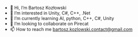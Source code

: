 - 👋 Hi, I’m Bartosz Kozłowski
- 👀 I’m interested in Unity, C#, C++, .Net 
- 🌱 I’m currently learning AI, python, C++, C#, Unity 
- 💞️ I’m looking to collaborate on Pirecat
- 📫 How to reach me bartosz.kozlowski.contact@gmail.com

